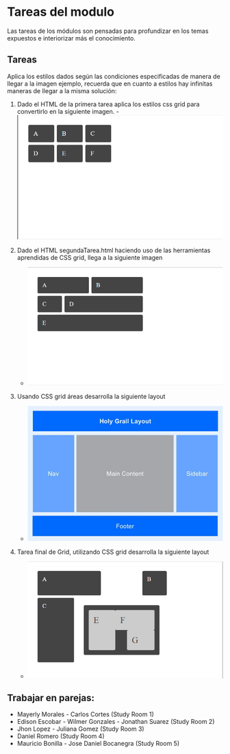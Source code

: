 # Tareas del modulo

Las tareas de los módulos son pensadas para profundizar en los temas expuestos e interiorizar más el conocimiento.

## Tareas

Aplica los estilos dados según las condiciones especificadas de manera de llegar a la imagen ejemplo, recuerda que en cuanto a estilos hay infinitas maneras de llegar a la misma solución:

1. Dado el HTML de la primera tarea aplica los estilos css grid para convertirlo en la siguiente imagen. - ![Tarea1](./../resources/Tarea1.png)

2. Dado el HTML segundaTarea.html haciendo uso de las herramientas aprendidas de CSS grid, llega a la siguiente imagen

   - ![Tarea2](./../resources/Tarea2.png)

3. Usando CSS grid áreas desarrolla la siguiente layout

   - ![Tarea4](./../resources/TAREA_4.webp)

4. Tarea final de Grid, utilizando CSS grid desarrolla la siguiente layout

   - ![Tarea3](./../resources/Tarea3.png)

## Trabajar en parejas:

- Mayerly Morales - Carlos Cortes (Study Room 1)
- Edison Escobar - Wilmer Gonzales - Jonathan Suarez (Study Room 2)
- Jhon Lopez - Juliana Gomez (Study Room 3)
- Daniel Romero (Study Room 4)
- Mauricio Bonilla - Jose Daniel Bocanegra (Study Room 5)



